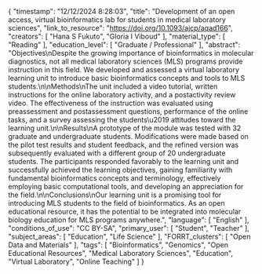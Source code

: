 {
    "timestamp": "12/12/2024 8:28:03",
    "title": "Development of an open access, virtual bioinformatics lab for students in medical laboratory sciences",
    "link_to_resource": "https://doi.org/10.1093/ajcp/aqad166",
    "creators": [
        "Hana S Fukuto",
        "Gloria I Viboud"
    ],
    "material_type": [
        "Reading"
    ],
    "education_level": [
        "Graduate / Professional"
    ],
    "abstract": "Objectives\nDespite the growing importance of bioinformatics in molecular diagnostics, not all medical laboratory sciences (MLS) programs provide instruction in this field. We developed and assessed a virtual laboratory learning unit to introduce basic bioinformatics concepts and tools to MLS students.\n\nMethods\nThe unit included a video tutorial, written instructions for the online laboratory activity, and a postactivity review video. The effectiveness of the instruction was evaluated using preassessment and postassessment questions, performance of the online tasks, and a survey assessing the students\u2019 attitudes toward the learning unit.\n\nResults\nA prototype of the module was tested with 32 graduate and undergraduate students. Modifications were made based on the pilot test results and student feedback, and the refined version was subsequently evaluated with a different group of 20 undergraduate students. The participants responded favorably to the learning unit and successfully achieved the learning objectives, gaining familiarity with fundamental bioinformatics concepts and terminology, effectively employing basic computational tools, and developing an appreciation for the field.\n\nConclusions\nOur learning unit is a promising tool for introducing MLS students to the field of bioinformatics. As an open educational resource, it has the potential to be integrated into molecular biology education for MLS programs anywhere.",
    "language": [
        "English"
    ],
    "conditions_of_use": "CC BY-SA",
    "primary_user": [
        "Student",
        "Teacher"
    ],
    "subject_areas": [
        "Education",
        "Life Science"
    ],
    "FORRT_clusters": [
        "Open Data and Materials"
    ],
    "tags": [
        "Bioinformatics",
        "Genomics",
        "Open Educational Resources",
        "Medical Laboratory Sciences",
        "Education",
        "Virtual Laboratory",
        "Online Teaching"
    ]
}